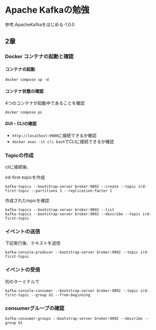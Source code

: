 # Apache Kafkaの勉強
参考:ApacheKafkaをはじめる-1.0.0

## 2章
### Docker コンテナの起動と確認
#### コンテナの起動
```shell
docker compose up -d
```

#### コンテナ状態の確認
4つのコンテナが起動中であることを確認
```shell
docker compose ps
```

#### GUI・CLIの確認
- `http://localhost:9000`に接続できるか確認
- `docker exec -it cli bash`でCLIに接続できるか確認

### Topicの作成
cliに接続後、

ird-first-topicを作成
```shell
kafka-topics --bootstrap-server broker:9092 --create --topic ird-first-topic --partitions 3 --replication-factor 1
```

作成されたtopicを確認
```shell
kafka-topics --bootstrap-server broker:9092 --list 
kafka-topics --bootstrap-server broker:9092 --describe --topic ird-first-topic
```

### イベントの送信
下記実行後、テキストを送信
```shell
kafka-console-producer --bootstrap-server broker:9092 --topic ird-first-topic
```

### イベントの受信
別のターミナルで
```shell
kafka-console-consumer --bootstrap-server broker:9092 --topic ird-first-topic --group G1 --from-beginning
```

### consumerグループの確認
```shell
kafka-consumer-groups --bootstrap-server broker:9092 --describe --group G1
```